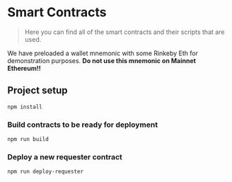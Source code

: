 # Smart Contracts

> Here you can find all of the smart contracts and their scripts that are used.

We have preloaded a wallet mnemonic with some Rinkeby Eth for demonstration purposes. **Do not use this mnemonic on Mainnet Ethereum!!**

## Project setup

```
npm install
```

### Build contracts to be ready for deployment

```
npm run build
```

### Deploy a new requester contract

```
npm run deploy-requester
```

